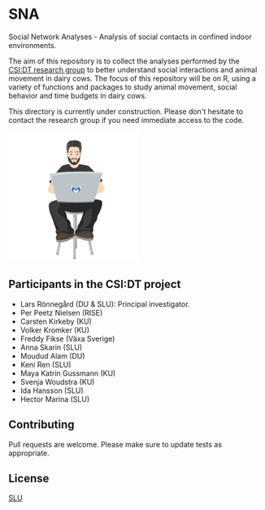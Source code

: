 # SNA

Social Network Analyses - Analysis of social contacts in confined indoor environments.

The aim of this repository is to collect the analyses performed by the [CSI:DT research group](https://www.slu.se/en/faculties/vh/research/forskningsprojekt/not/precision-livestock-breeding/) to better understand social interactions and animal movement in dairy cows. The focus of this repository will be on R, using a variety of functions and packages to study animal movement, social behavior and time budgets in dairy cows.

This directory is currently under construction. Please don't hesitate to contact the research group if you need immediate access to the code.

![](output/UC1.gif)

## Participants in the CSI:DT project

-   Lars Rönnegård (DU & SLU): Principal investigator.
-   Per Peetz Nielsen (RISE)
-   Carsten Kirkeby (KU)
-   Volker Kromker (KU)
-   Freddy Fikse (Växa Sverige)
-   Anna Skarin (SLU)
-   Moudud Alam (DU)
-   Keni Ren (SLU)
-   Maya Katrin Gussmann (KU)
-   Svenja Woudstra (KU)
-   Ida Hansson (SLU)
-   Hector Marina (SLU)

## Contributing

Pull requests are welcome. Please make sure to update tests as appropriate.

## License

[SLU](https://www.slu.se/)
